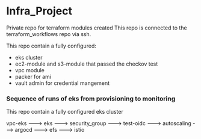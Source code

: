 # Infra_Project
Private repo for terraform modules created
This repo is connected to the terraform_workflows repo via ssh.

This repo contain a fully configured:
- eks cluster
- ec2-module and s3-module that passed the checkov test
- vpc module
- packer for ami
- vault admin for credential mangement 


### Sequence of runs of eks from provisioning to monitoring
This repo contain a fully configured eks cluster 

vpc-eks ---> eks ---> security_group ---> test-oidc ---> autoscaling ---> argocd ---> efs ---> istio